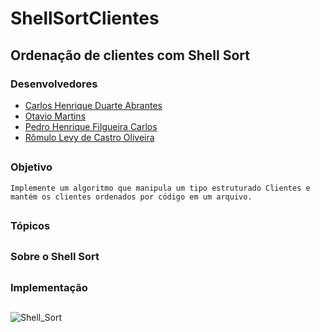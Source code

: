 # ShellSortClientes
Ordenação de clientes com Shell Sort
---
### Desenvolvedores
* [Carlos Henrique Duarte Abrantes](https://github.com/CarlosH6)
* [Otavio Martins](https://github.com/OtavioMartins08)
* [Pedro Henrique Filgueira Carlos](https://github.com/PedrohfCarlos)
* [Rômulo Levy de Castro Oliveira](https://github.com/Romulolevy)
##
### Objetivo
```
Implemente um algoritmo que manipula um tipo estruturado Clientes e mantém os clientes ordenados por código em um arquivo.
```
##
### Tópicos
##
### Sobre o Shell Sort
##
### Implementação
##
![Shell_Sort](https://github.com/PedrohfCarlos/PedrohfCarlos/assets/128182599/99accd3a-cec6-401a-a373-a2555d671ef4)

